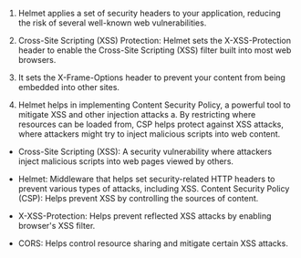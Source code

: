 1. Helmet applies a set of security headers to your application,
reducing the risk of several well-known web vulnerabilities.

2. Cross-Site Scripting (XSS) Protection: Helmet sets the
X-XSS-Protection header to enable the Cross-Site Scripting (XSS)
filter built into most web browsers.

3. It sets the X-Frame-Options header to prevent your content from
being embedded into other sites.

4. Helmet helps in implementing Content Security Policy, a
powerful tool to mitigate XSS and other injection attacks
a. By restricting where resources can be loaded from, CSP
helps protect against XSS attacks, where attackers might
try to inject malicious scripts into web content.

- Cross-Site Scripting (XSS): A security vulnerability where attackers
inject malicious scripts into web pages viewed by others.

- Helmet: Middleware that helps set security-related HTTP headers to
prevent various types of attacks, including XSS.
Content Security Policy (CSP): Helps prevent XSS by controlling the
sources of content.

- X-XSS-Protection: Helps prevent reflected XSS attacks by enabling
browser's XSS filter.

- CORS: Helps control resource sharing and mitigate certain XSS
attacks.
